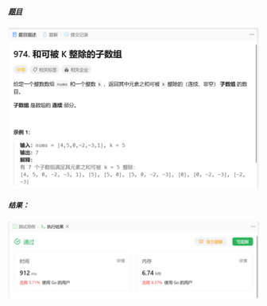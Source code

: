 ##### [题目](https://leetcode.cn/problems/subarray-sums-divisible-by-k/)
![pic](img.png)
##### 结果：
![pic](result.png)